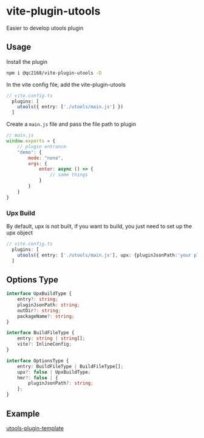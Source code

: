 # vite-plugin-utools

Easier to develop utools plugin

## Usage

Install the plugin

```bash
npm i @qc2168/vite-plugin-utools -D
```

In the vite config file, add the vite-plugin-utools

```typescript
// vite.config.ts
  plugins: [
    utools({ entry: ['./utools/main.js'] })
  ]
```

Create a `main.js` file and pass the file path to plugin

```javascript
// main.js
window.exports = {
    // plugin entrance
    "demo": {
        mode: "none",
        args: {
            enter: async () => {
                // some things
            }
        }
    }
}
```

### Upx Build

By default, upx is not built, if you want to build, you just need to set up the upx object

```typescript
// vite.config.ts
  plugins: [
    utools({ entry: ['./utools/main.js'], upx: {pluginJsonPath:'your plugin.json path'} })
  ]
```



## Options Type

```typescript
interface UpxBuildType {
    entry?: string;
    pluginJsonPath: string;
    outDir?: string;
    packageName?: string;
}

interface BuildFileType {
    entry: string | string[];
    vite?: InlineConfig;
}

interface OptionsType {
    entry: BuildFileType | BuildFileType[];
    upx?: false | UpxBuildType;
    hmr?: false | {
        pluginJsonPath?: string;
    };
}
```

## Example

[utools-plugin-template](https://github.com/QC2168/utools-plugin-template)